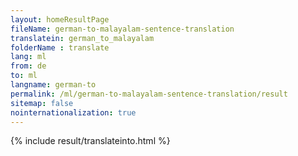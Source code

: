 ```yaml
---
layout: homeResultPage
fileName: german-to-malayalam-sentence-translation
translatein: german_to_malayalam
folderName : translate
lang: ml
from: de
to: ml
langname: german-to
permalink: /ml/german-to-malayalam-sentence-translation/result
sitemap: false
nointernationalization: true
---
```

{% include result/translateinto.html %}

<script src="/js/result/translation.js" data-foldername="{{page.folderName}}" data-lang="{{page.lang}}"></script>
